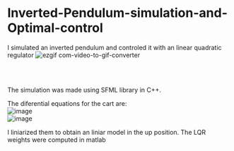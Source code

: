 # Inverted-Pendulum-simulation-and-Optimal-control
I simulated an inverted pendulum and controled it with an linear quadratic regulator
![ezgif com-video-to-gif-converter](https://github.com/BosieIonut/Inverted-Pendulum-simulation-and-Optimal-control/assets/33691449/94579b83-7fe4-4cf6-98ae-2c57f9a636be)

<br>
<br>

The simulation was made using SFML library in C++.

The diferential equations for the cart are:<br>
![image](https://github.com/BosieIonut/Inverted-Pendulum-simulation-and-Optimal-control/assets/33691449/0ff085ce-68f3-4da9-b4ed-9767878cebff)
<br>
![image](https://github.com/BosieIonut/Inverted-Pendulum-simulation-and-Optimal-control/assets/33691449/4e0d6469-eb22-41eb-b1db-7684edf11a9d)

I liniarized them to obtain an liniar model in the up position.
The LQR weights were computed in matlab


